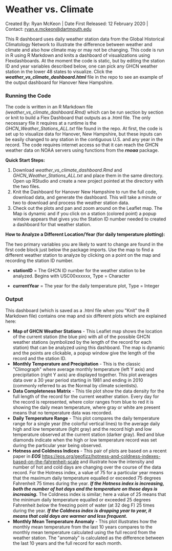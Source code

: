 # Weather vs. Climate
Created By: Ryan McKeon | Date First Released: 12 February 2020 | Contact: ryan.e.mckeon@dartmouth.edu

This R dashboard uses daily weather station data from the Global Historical Climatology Network to illustrate the difference between weather and climate and also how climate may or may not be changing. This code is run in R using R Markdown and knits a dashboard of visualizations using Flexdashboards.  At the moment the code is static, but by editing the station ID and year variables described below, one can pick any GHCN weather station in the lower 48 states to visualize.  Click the ***weather_vs_climate_dashboard.html*** file in the repo to see an example of the output dashboard for Hanover New Hampshire.

### Running the Code

The code is written in an R Markdown file *(weather_vs_climate_dashboard.Rmd)* which can be run section by section or knit to build a Flex Dashboard that outputs as a .html file.  The only necessary file it requires at a runtime is the *GHCN_Weather_Stations_ALL.txt* file found in the repo. At first, the code is set up to visualize data for Hanover, New Hampshire, but these inputs can be easily changed to any station in the contiguous U.S. and any year in the record. The code requires internet access so that it can reach the GHCN weather data on NOAA servers using functions from the ***rnoaa*** package.   

**Quick Start Steps:**

1. Download *weather_vs_climate_dashboard.Rmd* and *GHCN_Weather_Stations_ALL.txt* and place them in the same directory. Open up RStudio and create a new project pointed at the directory with the two files.
2. Knit the Dashboard for Hanover New Hampshire to run the full code, download data, and generate the dashboard. This will take a minute or two to download and process the weather station data.
3. Check out the plots and pan and zoom around on the Leaflet map.  The Map is dynamic and if you click on a station (colored point) a popup window appears that gives you the Station ID number needed to created a dashboard for that weather station. 

**How to Analyze a Different Location/Year (for daily temperature plotting):**

The two primary variables you are likely to want to change are found in the first code block just below the package imports. Use the map to find a different weather station to analyze by clicking on a point on the map and recording the station ID number.   

- **stationID** = The GHCN ID number for the weather station to be analyzed.  Begins with USC00xxxxxx, Type = Character

- **currentYear** = The year for the daily temperature plot, Type = Integer



### Output

This dashboard (which is saved as a .html file when you "Knit" the R Markdown file) contains one map and six different plots which are explained here:

- **Map of GHCN Weather Stations** - This Leaflet map shows the location of the current station (the blue pin) with all of the possible GHCN weather stations (symbolized by the length of the record for each station) that can be analyzed using this dashboard.  The map is dynamic and the points are clickable, a popup window give the length of the record and the station ID.
- **Monthly Temperature and Precipitation** - This is the classic "Climograph" where average monthly temperature (left Y axis) and precipitation (right Y axis) are displayed together.  This plot averages data over a 30 year period starting in 1981 and ending in 2010 (commonly referred to as the Normal by climate scientists).
- **Data Completeness Matrix** - This tile plot show the data density for the full length of the record for the current weather station.  Every day for the record is represented, where color ranges from blue to red it is showing the daily mean temperature, where gray or white are present means that no temperature data was recorded.
- **Daily Temperature Range** - This plot compares the daily temperature range for a single year (the colorful vertical lines) to the average daily high and low temperature (light gray) and the record high and low temperature observed at the current station (darker gray). Red and blue diamonds indicate when the high or low temperature record was set during the particular year being observed.  
- **Hotness and Coldness Indices** - This pair of plots are based on a recent paper in ***EOS*** https://eos.org/geofizz/hotness-and-coldness-indexes-based-on-the-fahrenheit-scale and illustrate how the intensity and number of hot and cold days are changing over the course of the data record. For the Hotness index, a value of 75 for a particular year means that the maximum daily temperature equalled or exceeded 75 degrees Fahrenheit 75 times during the year. ***If the Hotness index is increasing, both the number of hot days and the temperature on those days is increasing.***  The Coldness index is similar; here a value of 25 means that the minimum daily temperature equalled or exceeded 25 degrees Fahrenheit *below* the freezing point of water (at 32 deg F)  25 times during the year. ***If the Coldness index is dropping year to year, it means that cold days are warmer and less frequent.***  
- **Monthly Mean Temperature Anomaly** - This plot illustrates how the monthly mean temperature from the last 10 years compares to the monthly mean temperature calculated using the full record from the weather station.  The "anomaly" is calculated as the difference between the last 10 years and the full record for each month.













